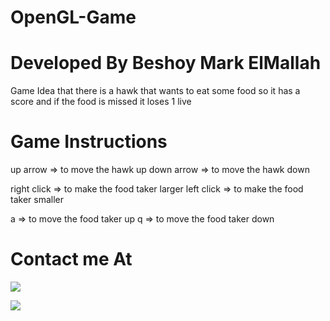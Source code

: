 # OpenGL-Game
# Developed By Beshoy Mark ElMallah

Game Idea that there is a hawk that wants to eat some food so it has a score and if the food is missed it loses 1 live

# Game Instructions
up arrow => to move the hawk up
down arrow => to move the hawk down

right click => to make the food taker larger
left click => to make the food taker smaller

a => to move the food taker up
q => to move the food taker down





# Contact me At
<a href="https://www.linkedin.com/in/beshoy-mark-elmallah/"><img src="https://img.shields.io/badge/LinkedIn-0077B5?style=for-the-badge&logo=linkedin&logoColor=white" />

  <a href="mailto:besho.elmallah@gmail.com"><img src="https://img.shields.io/badge/Gmail-D14836?style=for-the-badge&logo=gmail&logoColor=white" />
  
  
